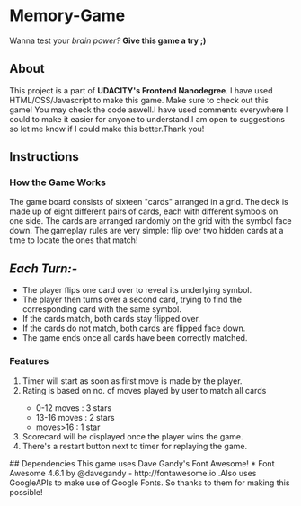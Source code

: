 # Memory-Game
Wanna test your _brain power?_ 
**Give this game a try ;)**

## About
This project is a part of **UDACITY's Frontend Nanodegree**.
I have used HTML/CSS/Javascript to make this game.
Make sure to check out this game!
You may check the code aswell.I have used comments everywhere 
I could to make it easier for anyone to understand.I am open to suggestions
so let me know if I could make this better.Thank you!

## Instructions
### How the Game Works
The game board consists of sixteen "cards" arranged in a grid. The deck is made up of eight different pairs of cards, 
each with different symbols on one side. The cards are arranged randomly on the grid with the symbol face down.
The gameplay rules are very simple: flip over two hidden cards at a time to locate the ones that match!

_Each Turn:-_
-----------
<ul>
  <li>The player flips one card over to reveal its underlying symbol.</li>
  <li>The player then turns over a second card, trying to find the corresponding card with the same symbol.</li>
  <li>If the cards match, both cards stay flipped over.</li>
  <li>If the cards do not match, both cards are flipped face down.</li>
  <li>The game ends once all cards have been correctly matched.</li>
</ul>

### Features
<ol>
  <li>Timer will start as soon as first move is made by the player.</li>

  <li>Rating is based on no. of moves played by user to match all cards</li>
    <ul>
      <li>0-12 moves : 3 stars</li>
      <li>13-16 moves : 2 stars</li>
      <li>moves>16 : 1 star</li>
    </ul>
  <li>Scorecard will be displayed once the player wins the game.</li>

  <li>There's a restart button next to timer for replaying the game.</li>
</ol>
## Dependencies
This game uses Dave Gandy's Font Awesome! * Font Awesome 4.6.1 by @davegandy - http://fontawesome.io 
.Also uses GoogleAPIs to make use of Google Fonts.
So thanks to them for making this possible!

